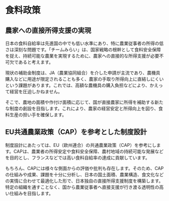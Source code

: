 # 食料政策

## 農家への直接所得支援の実現

日本の食料自給率は先進国の中でも低い水準にあり、特に農業従事者の所得の低さは深刻な問題です。「チームみらい」は、国家戦略の根幹として食料安全保障を捉え、持続可能な農業を実現するために、農家への直接的な所得支援が必要不可欠であると考えます。

現状の補助金制度は、JA（農業協同組合）を介した申請が主流であり、農機具購入などに用途が限定されることも多く、農家の手取り所得向上に直結しにくいという課題があります。これでは、高額な農機具の購入負担などにより、かえって経営を圧迫しかねません。

そこで、農地の面積や作付け面積に応じて、国が直接農家に所得を補助する新たな制度の創設を目指します。これにより、農家の経営安定と所得向上を図り、食料生産の担い手を確保します。

## EU共通農業政策（CAP）を参考とした制度設計

制度設計にあたっては、EU（欧州連合）の共通農業政策（CAP）を参考にします。CAPは、農業者の所得安定や食料安全保障、農村地域の持続可能な発展などを目的とし、フランスなどでは高い食料自給率の達成に貢献しています。

もちろん、CAPには様々な側面からの評価や批判も存在します。そのため、CAPの仕組みや成果、課題を十分に分析し、日本の国土面積、農業構造、食文化などの実情に合わせて最適化した形で、日本独自の直接所得支援制度を構築します。特定の組織を通すことなく、国から農業従事者へ直接支援が行き渡る透明性の高い仕組みを目指します。
